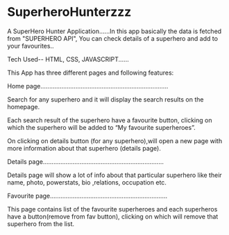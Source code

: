 # SuperheroHunterzzz
A SuperHero Hunter Application......In this app basically the data is fetched from "SUPERHERO API", You can check details of a superhero and add to your favourites..

Tech Used-- HTML, CSS, JAVASCRIPT......

 This App has three different pages and following features:
 

Home page.........................................................................

Search for any superhero and it will display the search results on the homepage.

Each search result of the superhero have a favourite button, clicking on which the superhero will be added to “My favourite superheroes”.

On clicking on details button (for any superhero),will  open a new page with more information about that superhero (details page).


Details page.....................................................................

Details page will show a lot of info about that particular superhero like their name, photo, powerstats, bio ,relations, occupation etc.


Favourite page...................................................................

This page contains list of the favourite superheroes and each superheros have a button(remove from fav button), clicking on which will remove that superhero from the list.
